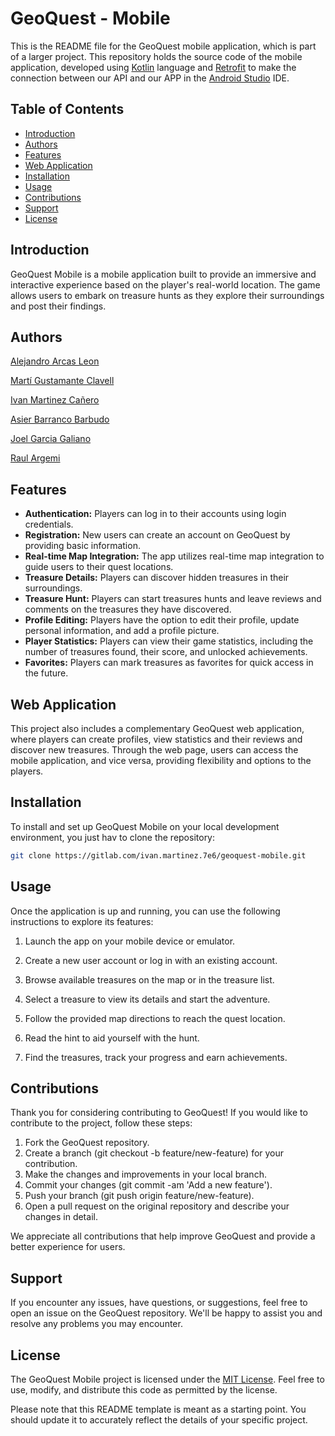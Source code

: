 # GeoQuest - Mobile

This is the README file for the GeoQuest mobile application, which is part of a larger project. 
This repository holds the source code of the mobile application, developed using [Kotlin](https://kotlinlang.org) language and [Retrofit](https://square.github.io/retrofit/) to make the connection between our API and our APP in the [Android Studio](https://developer.android.com/studio/intro) IDE. 


## Table of Contents

- [Introduction](#introduction)
- [Authors](#authors)
- [Features](#features)
- [Web Application](#web-application)
- [Installation](#installation)
- [Usage](#usage)
- [Contributions](#contributions)
- [Support](#support)
- [License](#license)

## Introduction

GeoQuest Mobile is a mobile application built to provide an immersive and interactive experience based on the player's real-world location. The game allows users to embark on treasure hunts as they explore their surroundings and post their findings.


## Authors

[Alejandro Arcas Leon](https://gitlab.com/Xalexx)

[Martí Gustamante Clavell](https://gitlab.com/marti.gustamante.7e6)

[Ivan Martinez Cañero](https://gitlab.com/ivan.martinez.7e6)

[Asier Barranco Barbudo](https://gitlab.com/asier.barranco.7e6)

[Joel Garcia Galiano](https://gitlab.com/joel.garcia.7e6)

[Raul Argemi](https://gitlab.com/raul.argemi.7e6)

## Features

- **Authentication:** Players can log in to their accounts using login credentials.
- **Registration:** New users can create an account on GeoQuest by providing basic information.
- **Real-time Map Integration:** The app utilizes real-time map integration to guide users to their quest locations.
- **Treasure Details:** Players can discover hidden treasures in their surroundings.
- **Treasure Hunt:** Players can start treasures hunts and leave reviews and comments on the treasures they have discovered.
- **Profile Editing:** Players have the option to edit their profile, update personal information, and add a profile picture.
- **Player Statistics:** Players can view their game statistics, including the number of treasures found, their score, and unlocked achievements.
- **Favorites:** Players can mark treasures as favorites for quick access in the future.


## Web Application
This project also includes a complementary GeoQuest web application, where players can create profiles, view statistics and their reviews and discover new treasures. Through the web page, users can access the mobile application, and vice versa, providing flexibility and options to the players.


## Installation

To install and set up GeoQuest Mobile on your local development environment, you just hav to clone the repository:

   ```bash
   git clone https://gitlab.com/ivan.martinez.7e6/geoquest-mobile.git
   ```

## Usage

Once the application is up and running, you can use the following instructions to explore its features:

1. Launch the app on your mobile device or emulator.

2. Create a new user account or log in with an existing account.

3. Browse available treasures on the map or in the treasure list.

4. Select a treasure to view its details and start the adventure.

5. Follow the provided map directions to reach the quest location.

6. Read the hint to aid yourself with the hunt.

7. Find the treasures, track your progress and earn achievements.

## Contributions
Thank you for considering contributing to GeoQuest! If you would like to contribute to the project, follow these steps:

1. Fork the GeoQuest repository.
2. Create a branch (git checkout -b feature/new-feature) for your contribution.
3. Make the changes and improvements in your local branch.
4. Commit your changes (git commit -am 'Add a new feature').
5. Push your branch (git push origin feature/new-feature).
6. Open a pull request on the original repository and describe your changes in detail.

We appreciate all contributions that help improve GeoQuest and provide a better experience for users.

## Support
If you encounter any issues, have questions, or suggestions, feel free to open an issue on the GeoQuest repository. We'll be happy to assist you and resolve any problems you may encounter.


## License

The GeoQuest Mobile project is licensed under the [MIT License](LICENSE). Feel free to use, modify, and distribute this code as permitted by the license.

Please note that this README template is meant as a starting point. You should update it to accurately reflect the details of your specific project.
